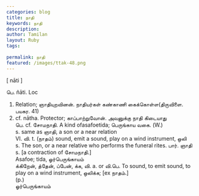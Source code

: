 ```yaml
---
categories: blog
title: நாதி
keywords: நாதி
description: 
author: Tamilan
layout: Ruby
tags: 
 
permalink: நாதி
featured: /images/ttak-48.png
---
```

  
[ nāti ]  
  
பெ. ñāti. Loc  
1. Relation; ஞாதியுறவினன். நாதியர்கள் கண்காணி கைக்கொள்ள(திருவிளை. பயகர. 41)  
2. cf. nātha. Protector; காப்பாற்றுவோன். அவனுக்கு நாதி கிடையாது  
பெ. cf. சோமநாதி. A kind ofasafoetida; பெருங்காய வகை. (W.)  
s. same as ஞாதி, a son or a near relation  
VI. வி. t. (நாதம்) sound, emit a sound, play on a wind instrument, ஒலி  
s. The son, or a near relative who performs the funeral rites. பார். ஞாதி  
s. [a contraction of சோமநாதி.]  
Asafoe; tida, ஓர்பெருங்காயம்  
க்கிறேன், த்தேன், ப்பேன், க்க, வி. a. or வி.பெ. To sound, to emit sound, to play on a wind instrument, ஒலிக்க; [ex நாதம்.]  
(p.)  
ஓர்பெருங்காயம்